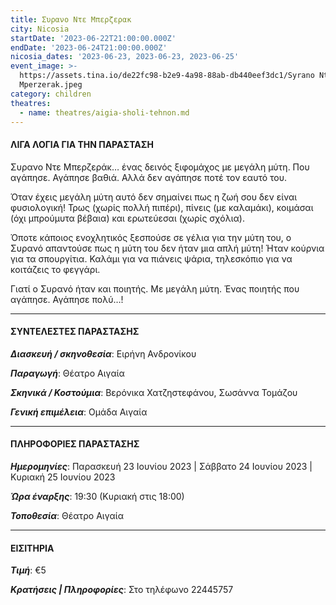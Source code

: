 ```yaml
---
title: Συρανο Ντε Μπερζερακ
city: Nicosia
startDate: '2023-06-22T21:00:00.000Z'
endDate: '2023-06-24T21:00:00.000Z'
nicosia_dates: '2023-06-23, 2023-06-23, 2023-06-25'
event_image: >-
  https://assets.tina.io/de22fc98-b2e9-4a98-88ab-db440eef3dc1/Syrano Nte
  Mperzerak.jpeg
category: children
theatres:
  - name: theatres/aigia-sholi-tehnon.md
---
```


#### ΛΙΓΑ ΛΟΓΙΑ ΓΙΑ ΤΗΝ ΠΑΡΑΣΤΑΣΗ

Συρανο Ντε Μπερζεράκ… ένας δεινός ξιφομάχος με μεγάλη μύτη. Που αγάπησε. Αγάπησε βαθιά.
Αλλά δεν αγάπησε ποτέ τον εαυτό του.

Όταν έχεις μεγάλη μύτη αυτό δεν σημαίνει πως η ζωή σου δεν είναι φυσιολογική!
Τρως (χωρίς πολλή πιπέρι), πίνεις (με καλαμάκι), κοιμάσαι (όχι μπρούμυτα βέβαια) και ερωτεύεσαι (χωρίς σχόλια).

Όποτε κάποιος ενοχλητικός ξεσπούσε σε γέλια για την μύτη του, ο Συρανό απαντούσε πως η μύτη του δεν ήταν μια απλή μύτη!
Ήταν κούρνια για τα σπουργίτια. Καλάμι για να πιάνεις ψάρια, τηλεσκόπιο για να κοιτάζεις το φεγγάρι.

Γιατί ο Συρανό ήταν και ποιητής. Με μεγάλη μύτη. Ένας ποιητής που αγάπησε. Αγάπησε πολύ…!

***

#### ΣΥΝΤΕΛΕΣΤΕΣ ΠΑΡΑΣΤΑΣΗΣ

***Διασκευή / σκηνοθεσία***: Ειρήνη Ανδρονίκου

***Παραγωγή***: Θέατρο Αιγαία

***Σκηνικά / Κοστούμια***: Βερόνικα Χατζηστεφάνου, Σωσάννα Τομάζου

***Γενική επιμέλεια***: Ομάδα Αιγαία

***

#### ΠΛΗΡΟΦΟΡΙΕΣ ΠΑΡΑΣΤΑΣΗΣ

***Ημερομηνίες***: Παρασκευή 23 Ιουνίου 2023 | Σάββατο 24 Ιουνίου 2023 | Κυριακή 25 Ιουνίου 2023

***Ώρα έναρξης***: 19:30 (Κυριακή στις 18:00)

***Τοποθεσία***: Θέατρο Αιγαία

***

#### ΕΙΣΙΤΗΡΙΑ

***Τιμή***: €5

***Κρατήσεις | Πληροφορίες***: Στο τηλέφωνο 22445757
